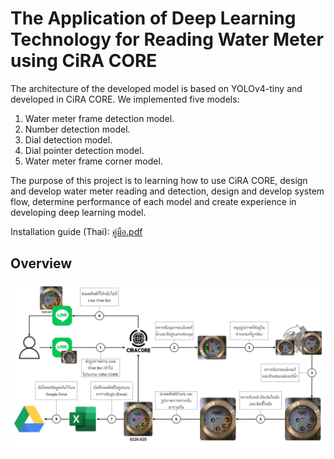 # The Application of Deep Learning Technology for Reading Water Meter using CiRA CORE
The architecture of the developed model is based on YOLOv4-tiny and developed in CiRA CORE. We implemented five models: 
  1. Water meter frame detection model.
  2. Number detection model.
  3. Dial detection model.
  4. Dial pointer detection model.
  5. Water meter frame corner model.

The purpose of this project is to learning how to use CiRA CORE, design and develop water meter reading and detection, design and develop system flow, determine performance of each model and create experience in developing deep learning model.

Installation guide (Thai): [คู่มือ.pdf](https://github.com/redsoul2032/detect_meterwater_cira/files/12737923/default.pdf)

Overview
-------------------------------
<img src="./images/overview.jpg">

